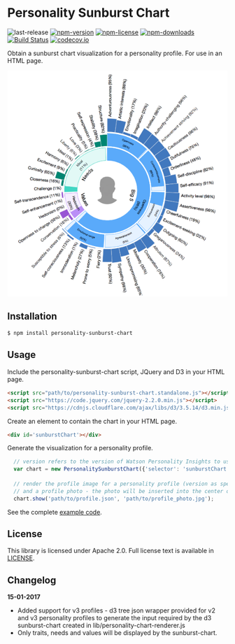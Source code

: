 # Personality Sunburst Chart

![last-release](https://img.shields.io/github/tag/personality-insights/sunburst-chart.svg)
[![npm-version](https://img.shields.io/npm/v/personality-sunburst-chart.svg)](https://www.npmjs.com/package/personality-sunburst-chart)
[![npm-license](https://img.shields.io/npm/l/personality-sunburst-chart.svg)](https://www.npmjs.com/package/personality-sunburst-chart)
[![npm-downloads](https://img.shields.io/npm/dm/personality-sunburst-chart.svg)](https://www.npmjs.com/package/personality-sunburst-chart)
[![Build Status](https://travis-ci.org/personality-insights/sunburst-chart.svg?branch=master)](https://travis-ci.org/personality-insights/sunburst-chart)
[![codecov.io](https://codecov.io/github/personality-insights/sunburst-chart/coverage.svg?branch=master)](https://codecov.io/github/personality-insights/sunburst-chart?branch=master)

Obtain a sunburst chart visualization for a personality profile.  For use in an HTML page.

![Personality Sunburst Chart](./examples/personality-sunburst-chart-small.png)

## Installation

```sh
$ npm install personality-sunburst-chart
```

## Usage

Include the personality-sunburst-chart script, JQuery and D3 in your HTML page.
```html
<script src="path/to/personality-sunburst-chart.standalone.js"></script>
<script src="https://code.jquery.com/jquery-2.2.0.min.js"></script>
<script src="https://cdnjs.cloudflare.com/ajax/libs/d3/3.5.14/d3.min.js"></script>
```

Create an element to contain the chart in your HTML page.
```html
<div id='sunburstChart'></div>
```

Generate the visualization for a personality profile.
```JavaScript
  // version refers to the version of Watson Personality Insights to use, v2 or v3
  var chart = new PersonalitySunburstChart({'selector': 'sunburstChart', 'version': 'v3'});

  // render the profile image for a personality profile (version as specified in creating the chart)
  // and a profile photo - the photo will be inserted into the center of the sunburst visualization
  chart.show('path/to/profile.json', 'path/to/profile_photo.jpg');

  ```

  See the complete [example code](./examples/example_v3.html).

## License

This library is licensed under Apache 2.0. Full license text is
available in [LICENSE](LICENSE).

## Changelog

__15-01-2017__
 * Added support for v3 profiles - d3 tree json wrapper provided for v2 and v3 personality profiles to generate the input required by the d3 sunburst-chart created in lib/personality-chart-renderer.js
 * Only traits, needs and values will be displayed by the sunburst-chart.

